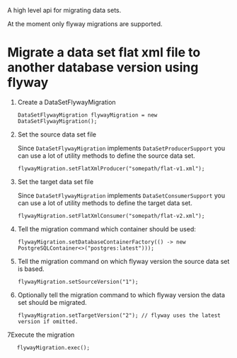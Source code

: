 A high level api for migrating data sets.

At the moment only flyway migrations are supported.

# Migrate a data set flat xml file to another database version using flyway 

1. Create a DataSetFlywayMigration

       DataSetFlywayMigration flywayMigration = new DataSetFlywayMigration();

2. Set the source data set file

   Since `DataSetFlywayMigration` implements `DataSetProducerSupport` you can use a lot of utility
   methods to define the source data set.

       flywayMigration.setFlatXmlProducer("somepath/flat-v1.xml");

3. Set the target data set file
   
   Since `DataSetFlywayMigration` implements `DataSetConsumerSupport` you can use a lot of utility
   methods to define the target data set.

       flywayMigration.setFlatXmlConsumer("somepath/flat-v2.xml");

4. Tell the migration command which container should be used:

       flywayMigration.setDatabaseContainerFactory(() -> new PostgreSQLContainer<>("postgres:latest")));

5. Tell the migration command on which flyway version the source data set is based.

       flywayMigration.setSourceVersion("1");

6. Optionally tell the migration command to which flyway version the data set should be migrated.

       flywayMigration.setTargetVersion("2"); // flyway uses the latest version if omitted.

7Execute the migration

       flywayMigration.exec();
